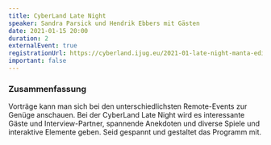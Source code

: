 ```yaml
---
title: CyberLand Late Night
speaker: Sandra Parsick und Hendrik Ebbers mit Gästen
date: 2021-01-15 20:00
duration: 2
externalEvent: true
registrationUrl: https://cyberland.ijug.eu/2021-01-late-night-manta-edition/
important: false
---
```


### Zusammenfassung

Vorträge kann man sich bei den unterschiedlichsten Remote-Events zur Genüge anschauen. Bei der CyberLand Late Night wird es interessante Gäste und Interview-Partner, spannende Anekdoten und diverse Spiele und interaktive Elemente geben. Seid gespannt und gestaltet das Programm mit.
